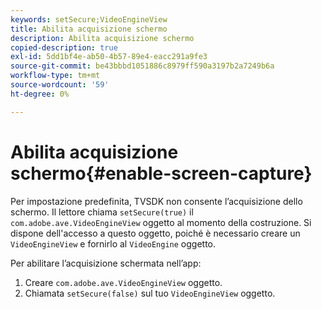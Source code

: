 ```yaml
---
keywords: setSecure;VideoEngineView
title: Abilita acquisizione schermo
description: Abilita acquisizione schermo
copied-description: true
exl-id: 5dd1bf4e-ab50-4b57-89e4-eacc291a9fe3
source-git-commit: be43bbbd1051886c8979ff590a3197b2a7249b6a
workflow-type: tm+mt
source-wordcount: '59'
ht-degree: 0%

---
```


# Abilita acquisizione schermo{#enable-screen-capture}

Per impostazione predefinita, TVSDK non consente l’acquisizione dello schermo. Il lettore chiama `setSecure(true)` il `com.adobe.ave.VideoEngineView` oggetto al momento della costruzione. Si dispone dell&#39;accesso a questo oggetto, poiché è necessario creare un `VideoEngineView` e fornirlo al `VideoEngine` oggetto.

Per abilitare l’acquisizione schermata nell’app:

1. Creare `com.adobe.ave.VideoEngineView` oggetto.
1. Chiamata `setSecure(false)` sul tuo `VideoEngineView` oggetto.
